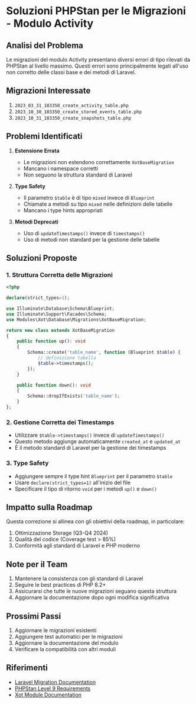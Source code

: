 # Soluzioni PHPStan per le Migrazioni - Modulo Activity

## Analisi del Problema
Le migrazioni del modulo Activity presentano diversi errori di tipo rilevati da PHPStan al livello massimo. Questi errori sono principalmente legati all'uso non corretto delle classi base e dei metodi di Laravel.

## Migrazioni Interessate
1. `2023_03_31_103350_create_activity_table.php`
2. `2023_10_30_103350_create_stored_events_table.php`
3. `2023_10_31_103350_create_snapshots_table.php`

## Problemi Identificati
1. **Estensione Errata**
   - Le migrazioni non estendono correttamente `XotBaseMigration`
   - Mancano i namespace corretti
   - Non seguono la struttura standard di Laravel

2. **Type Safety**
   - Il parametro `$table` è di tipo `mixed` invece di `Blueprint`
   - Chiamate a metodi su tipo `mixed` nelle definizioni delle tabelle
   - Mancano i type hints appropriati

3. **Metodi Deprecati**
   - Uso di `updateTimestamps()` invece di `timestamps()`
   - Uso di metodi non standard per la gestione delle tabelle

## Soluzioni Proposte

### 1. Struttura Corretta delle Migrazioni
```php
<?php

declare(strict_types=1);

use Illuminate\Database\Schema\Blueprint;
use Illuminate\Support\Facades\Schema;
use Modules\Xot\Database\Migrations\XotBaseMigration;

return new class extends XotBaseMigration
{
    public function up(): void
    {
        Schema::create('table_name', function (Blueprint $table) {
            // definizione tabella
            $table->timestamps();
        });
    }

    public function down(): void
    {
        Schema::dropIfExists('table_name');
    }
};
```

### 2. Gestione Corretta dei Timestamps
- Utilizzare `$table->timestamps()` invece di `updateTimestamps()`
- Questo metodo aggiunge automaticamente `created_at` e `updated_at`
- È il metodo standard di Laravel per la gestione dei timestamps

### 3. Type Safety
- Aggiungere sempre il type hint `Blueprint` per il parametro `$table`
- Usare `declare(strict_types=1)` all'inizio del file
- Specificare il tipo di ritorno `void` per i metodi `up()` e `down()`

## Impatto sulla Roadmap
Questa correzione si allinea con gli obiettivi della roadmap, in particolare:
1. Ottimizzazione Storage (Q3-Q4 2024)
2. Qualità del codice (Coverage test > 85%)
3. Conformità agli standard di Laravel e PHP moderno

## Note per il Team
1. Mantenere la consistenza con gli standard di Laravel
2. Seguire le best practices di PHP 8.2+
3. Assicurarsi che tutte le nuove migrazioni seguano questa struttura
4. Aggiornare la documentazione dopo ogni modifica significativa

## Prossimi Passi
1. Aggiornare le migrazioni esistenti
2. Aggiungere test automatici per le migrazioni
3. Aggiornare la documentazione del modulo
4. Verificare la compatibilità con altri moduli

## Riferimenti
- [Laravel Migration Documentation](https://laravel.com/docs/migrations)
- [PHPStan Level 9 Requirements](https://phpstan.org/user-guide/rule-levels)
- [Xot Module Documentation](../Xot/docs/README.md) 